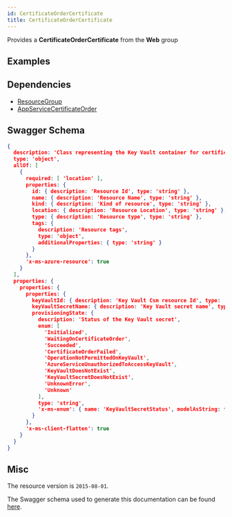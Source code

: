 ```yaml
---
id: CertificateOrderCertificate
title: CertificateOrderCertificate
---
```

Provides a **CertificateOrderCertificate** from the **Web** group
## Examples
## Dependencies
- [ResourceGroup](../Resources/ResourceGroup.md)
- [AppServiceCertificateOrder](../CertificateRegistration/AppServiceCertificateOrder.md)
## Swagger Schema
```json
{
  description: 'Class representing the Key Vault container for certificate purchased through Azure',
  type: 'object',
  allOf: [
    {
      required: [ 'location' ],
      properties: {
        id: { description: 'Resource Id', type: 'string' },
        name: { description: 'Resource Name', type: 'string' },
        kind: { description: 'Kind of resource', type: 'string' },
        location: { description: 'Resource Location', type: 'string' },
        type: { description: 'Resource type', type: 'string' },
        tags: {
          description: 'Resource tags',
          type: 'object',
          additionalProperties: { type: 'string' }
        }
      },
      'x-ms-azure-resource': true
    }
  ],
  properties: {
    properties: {
      properties: {
        keyVaultId: { description: 'Key Vault Csm resource Id', type: 'string' },
        keyVaultSecretName: { description: 'Key Vault secret name', type: 'string' },
        provisioningState: {
          description: 'Status of the Key Vault secret',
          enum: [
            'Initialized',
            'WaitingOnCertificateOrder',
            'Succeeded',
            'CertificateOrderFailed',
            'OperationNotPermittedOnKeyVault',
            'AzureServiceUnauthorizedToAccessKeyVault',
            'KeyVaultDoesNotExist',
            'KeyVaultSecretDoesNotExist',
            'UnknownError',
            'Unknown'
          ],
          type: 'string',
          'x-ms-enum': { name: 'KeyVaultSecretStatus', modelAsString: false }
        }
      },
      'x-ms-client-flatten': true
    }
  }
}
```
## Misc
The resource version is `2015-08-01`.

The Swagger schema used to generate this documentation can be found [here](https://github.com/Azure/azure-rest-api-specs/tree/main/specification/web/resource-manager/Microsoft.Web/stable/2015-08-01/service.json).
